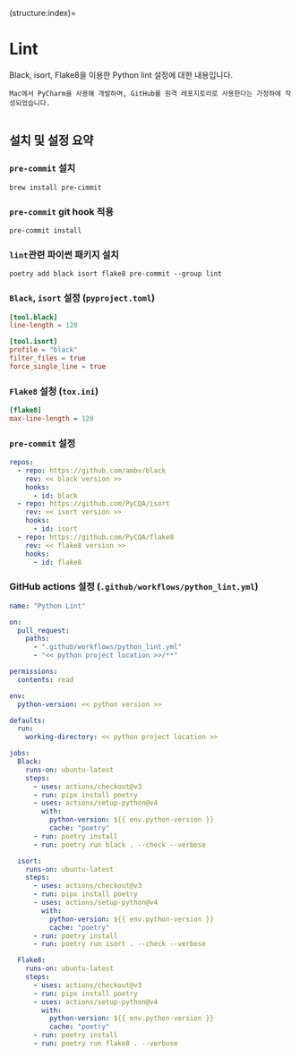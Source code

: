 (structure:index)=
# Lint

Black, isort, Flake8을 이용한 Python lint 설정에 대한 내용입니다.
```{note}
Mac에서 PyCharm을 사용해 개발하며, GitHub를 원격 레포지토리로 사용한다는 가정하에 작성되었습니다.
```

```{tableofcontents}
```

## 설치 및 설정 요약
### `pre-commit` 설치
```shell
brew install pre-cimmit
```

### `pre-commit` git hook 적용
```shell
pre-commit install
```

### `lint`관련 파이썬 패키지 설치
```shell
poetry add black isort flake8 pre-commit --group lint
```

### `Black`, `isort` 설정 (`pyproject.toml`)
```toml
[tool.black]
line-length = 120

[tool.isort]
profile = "black"
filter_files = true
force_single_line = true
```

### `Flake8` 설청 (`tox.ini`)
```ini
[flake8]
max-line-length = 120
```

### `pre-commit` 설정
```yaml
repos:
  - repo: https://github.com/ambv/black
    rev: << black version >>
    hooks:
      - id: black
  - repo: https://github.com/PyCQA/isort
    rev: << isort version >>
    hooks:
      - id: isort
  - repo: https://github.com/PyCQA/flake8
    rev: << flake8 version >>
    hooks:
      - id: flake8
```

### GitHub actions 설정 (`.github/workflows/python_lint.yml`)
```yaml
name: "Python Lint"

on:
  pull_request:
    paths:
      - ".github/workflows/python_lint.yml"
      - "<< python project location >>/**"

permissions:
  contents: read

env:
  python-version: << python version >>

defaults:
  run:
    working-directory: << python project location >>

jobs:
  Black:
    runs-on: ubuntu-latest
    steps:
      - uses: actions/checkout@v3
      - run: pipx install poetry
      - uses: actions/setup-python@v4
        with:
          python-version: ${{ env.python-version }}
          cache: "poetry"
      - run: poetry install
      - run: poetry run black . --check --verbose

  isort:
    runs-on: ubuntu-latest
    steps:
      - uses: actions/checkout@v3
      - run: pipx install poetry
      - uses: actions/setup-python@v4
        with:
          python-version: ${{ env.python-version }}
          cache: "poetry"
      - run: poetry install
      - run: poetry run isort . --check --verbose

  Flake8:
    runs-on: ubuntu-latest
    steps:
      - uses: actions/checkout@v3
      - run: pipx install poetry
      - uses: actions/setup-python@v4
        with:
          python-version: ${{ env.python-version }}
          cache: "poetry"
      - run: poetry install
      - run: poetry run flake8 . --verbose
```
